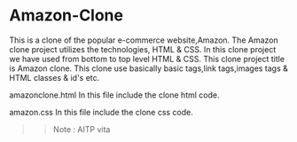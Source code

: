 # Amazon-Clone
This is a clone of the popular e-commerce website,Amazon. The Amazon clone project utilizes the  technologies, HTML &amp; CSS.
In this clone project we have used from bottom to top level HTML & CSS.
This clone project title is Amazon clone.
This clone use basically basic tags,link tags,images tags & HTML classes & id's etc.

amazonclone.html
In this file include the clone html code.

amazon.css
In this file include the clone css code.
>>Note : AITP vita







